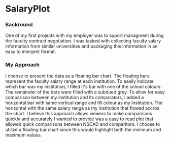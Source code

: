 # SalaryPlot

### Backround
One of my first projects with my employer was to suport managment during the faculty contract negotiation.  I was tasked with collecting faculty salary information from similar universities and packaging this information in an easy to interpret format.

### My Approach
I choose to present the data as a floating bar chart.  The floating bars represent the faculty salary range at each institution.  To easily indicate which bar was my institution, I filled it's bar with one of the school colours. The remainder of the bars were filled with a subdued grey.  To allow for easy comparison between my institution and its comparators, I added a horizontal bar with same vertical range and fill colour as my institution.   The horizontal  with the same salary range as my institution that flowed accros the chart.     I believe this approach allows viewers to make comparisons quickly and accurately  I wanted to provide was a easy to read plot that allowed quick comparisons between NSCAD and comparitors.  I choose to utilize a floating bar chart since this would highlight both the minimum and maximum values.     
